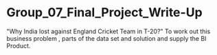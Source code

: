 # Group_07_Final_Project_Write-Up
 "Why India lost against England Cricket Team in T-20?" To work out this business problem , parts of the data set and solution and supply the BI Product. 
